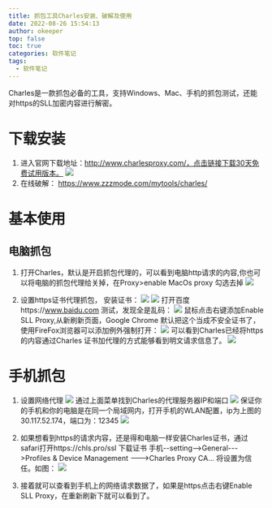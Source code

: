 ```yaml
---
title: 抓包工具Charles安装、破解及使用
date: 2022-08-26 15:54:13
author: okeeper
top: false
toc: true
categories: 软件笔记
tags:
  - 软件笔记
---
```


Charles是一款抓包必备的工具，支持Windows、Mac、手机的抓包测试，还能对https的SLL加密内容进行解密。

# 下载安装
1. 进入官网下载地址：http://www.charlesproxy.com/，点击链接下载30天免费试用版本。
![](../images/抓包工具Charles安装、破解及使用/getImage-20220825183037795.png)
2. 在线破解：
https://www.zzzmode.com/mytools/charles/

# 基本使用
## 电脑抓包

1. 打开Charles，默认是开启抓包代理的，可以看到电脑http请求的内容,你也可以将电脑的抓包代理给关掉，在Proxy>enable MacOs proxy 勾选去掉
![](../images/抓包工具Charles安装、破解及使用/getImage-20220825183037940.png)

2. 设置https证书代理抓包，
安装证书：
![](../images/抓包工具Charles安装、破解及使用/getImage-20220825183038586.png)
![](../images/抓包工具Charles安装、破解及使用/getImage-20220825183037648.png)
打开百度https://www.baidu.com 测试，发现全是乱码：
![](../images/抓包工具Charles安装、破解及使用/getImage-20220825183038645.png)
鼠标点击右键添加Enable SLL Proxy,从新刷新页面，Google Chrome 默认把这个当成不安全证书了，使用FireFox浏览器可以添加例外强制打开：
![](../images/抓包工具Charles安装、破解及使用/getImage-20220825183038204.png)
可以看到Charles已经将https的内容通过Charles 证书加代理的方式能够看到明文请求信息了。
![](../images/抓包工具Charles安装、破解及使用/getImage-20220825183038795.png)

# 手机抓包
1. 设置网络代理
![](../images/抓包工具Charles安装、破解及使用/getImage-20220825183038117.png)
通过上面菜单找到Charles的代理服务器IP和端口
![](../images/抓包工具Charles安装、破解及使用/getImage-20220825183038169.png)
保证你的手机和你的电脑是在同一个局域网内，打开手机的WLAN配置，ip为上图的30.117.52.174，端口为：12345
![](../images/抓包工具Charles安装、破解及使用/getImage-20220825183038566.png)

2. 如果想看到https的请求内容，还是得和电脑一样安装Charles证书，通过safari打开https://chls.pro/ssl 下载证书
手机--setting-->General--->Profiles & Device Management --->Charles Proxy CA...
将设置为信任。如图：
![](../images/抓包工具Charles安装、破解及使用/getImage-20220825183038687.png)

3. 接着就可以查看到手机上的网络请求数据了，如果是https点击右键Enable SLL Proxy，在重新刷新下就可以看到了。